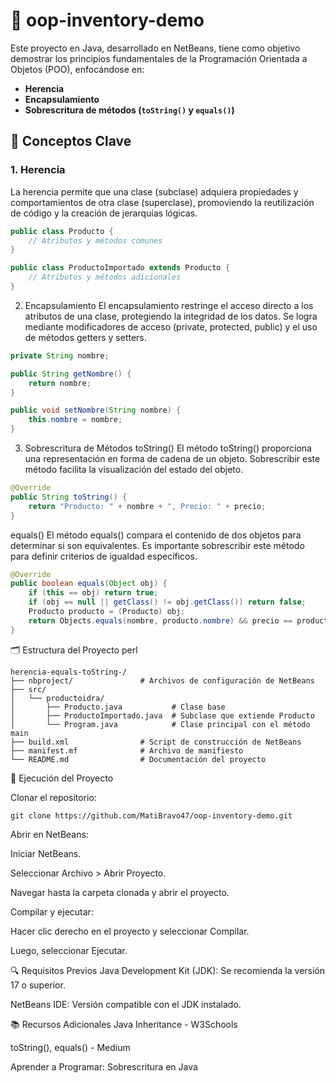 # 📘 oop-inventory-demo


Este proyecto en Java, desarrollado en NetBeans, tiene como objetivo demostrar los principios fundamentales de la Programación Orientada a Objetos (POO), enfocándose en:

- **Herencia**
- **Encapsulamiento**
- **Sobrescritura de métodos (`toString()` y `equals()`)**

## 🧠 Conceptos Clave

### 1. Herencia

La herencia permite que una clase (subclase) adquiera propiedades y comportamientos de otra clase (superclase), promoviendo la reutilización de código y la creación de jerarquías lógicas.

```java
public class Producto {
    // Atributos y métodos comunes
}

public class ProductoImportado extends Producto {
    // Atributos y métodos adicionales
}
```
2. Encapsulamiento
El encapsulamiento restringe el acceso directo a los atributos de una clase, protegiendo la integridad de los datos. Se logra mediante modificadores de acceso (private, protected, public) y el uso de métodos getters y setters.

```java
private String nombre;

public String getNombre() {
    return nombre;
}

public void setNombre(String nombre) {
    this.nombre = nombre;
}
```
3. Sobrescritura de Métodos
toString()
El método toString() proporciona una representación en forma de cadena de un objeto. Sobrescribir este método facilita la visualización del estado del objeto.

```java
@Override
public String toString() {
    return "Producto: " + nombre + ", Precio: " + precio;
}
```
equals()
El método equals() compara el contenido de dos objetos para determinar si son equivalentes. Es importante sobrescribir este método para definir criterios de igualdad específicos.

```java
@Override
public boolean equals(Object obj) {
    if (this == obj) return true;
    if (obj == null || getClass() != obj.getClass()) return false;
    Producto producto = (Producto) obj;
    return Objects.equals(nombre, producto.nombre) && precio == producto.precio;
}
```
🗂️ Estructura del Proyecto
perl
```
herencia-equals-toString-/
├── nbproject/               # Archivos de configuración de NetBeans
├── src/
│   └── productoidra/
│       ├── Producto.java           # Clase base
│       ├── ProductoImportado.java  # Subclase que extiende Producto
│       └── Program.java            # Clase principal con el método main
├── build.xml                # Script de construcción de NetBeans
├── manifest.mf              # Archivo de manifiesto
└── README.md                # Documentación del proyecto
```
🚀 Ejecución del Proyecto

Clonar el repositorio:
```
git clone https://github.com/MatiBravo47/oop-inventory-demo.git
```

Abrir en NetBeans:

Iniciar NetBeans.

Seleccionar Archivo > Abrir Proyecto.

Navegar hasta la carpeta clonada y abrir el proyecto.

Compilar y ejecutar:

Hacer clic derecho en el proyecto y seleccionar Compilar.

Luego, seleccionar Ejecutar.

🔍 Requisitos Previos
Java Development Kit (JDK): Se recomienda la versión 17 o superior.

NetBeans IDE: Versión compatible con el JDK instalado.

📚 Recursos Adicionales
Java Inheritance - W3Schools

toString(), equals() - Medium

Aprender a Programar: Sobrescritura en Java
